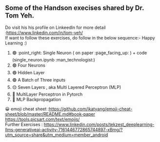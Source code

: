 ## Some of the Handson execises shared by Dr. Tom Yeh.
Do visit his his profile on LinkeedIn for more detail :https://www.linkedin.com/in/tom-yeh/ <br>
If want to follow these exercises, do follow in the below sequence:- Happy Learning :)

 <ol start="1">
  <li> 🟢 :point_right:  Single Neuron (  on paper  :page_facing_up: ) + code (single_neuron.ipynb :man_technologist:)</li>
  <li> 🟢 Four Neurons</li>
  <li> 🟢 Hidden Layer</li>
  <li> 🟢 A Batch of Three inputs</li>
  <li> 🟡 Seven Layers , aka Multi Layered Perceptron  (MLP) </li>
  <li> 🔴 MultiLayer Perceptron in Pytorch </li>
  <li> 🔴 MLP Backpropagation </li>
</ol> 



:grinning: emoji cheat sheet :https://github.com/ikatyang/emoji-cheat-sheet/blob/master/README.md#book-paper <br> https://tools.picsart.com/text/emojis/ <br>
Further Exercises : https://www.linkedin.com/posts/tekzest_deeplearning-llms-generativeai-activity-7161446772865744897-xBmg/?utm_source=share&utm_medium=member_android
